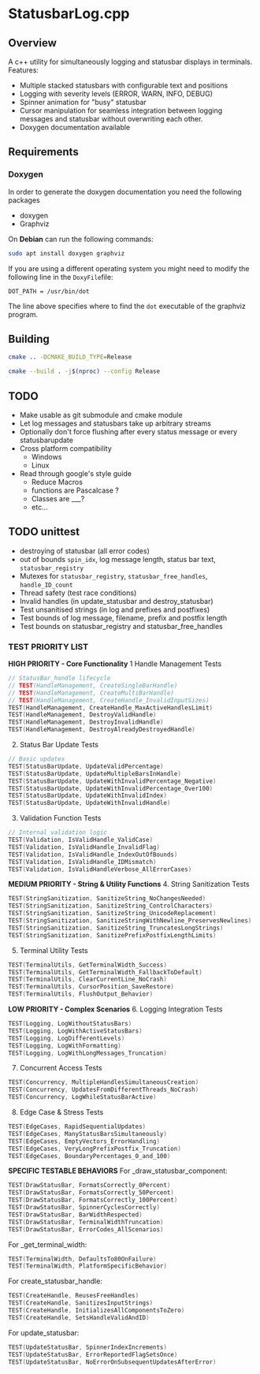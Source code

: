 
# StatusbarLog.cpp

## Overview
A c++ utility for simultaneously logging and statusbar displays in terminals.
Features:
- Multiple stacked statusbars with configurable text and positions
- Logging with severity levels (ERROR, WARN, INFO, DEBUG)
- Spinner animation for "busy" statusbar
- Cursor manipulation for seamless integration between logging messages and statusbar without overwriting each other.
- Doxygen documentation available

## Requirements
### Doxygen
In order to generate the doxygen documentation you need the following packages
- doxygen
- Graphviz

On **Debian** can run the following commands:
```zsh
sudo apt install doxygen graphviz
```

If you are using a different operating system you might need to modify the following line in the `DoxyFile`file:
```
DOT_PATH = /usr/bin/dot
```
The line above specifies where to find the `dot` executable of the graphviz program.

## Building
```zsh
cmake .. -DCMAKE_BUILD_TYPE=Release
```

```zsh
cmake --build . -j$(nproc) --config Release
```

## TODO
- Make usable as git submodule and cmake module
- Let log messages and statusbars take up arbitrary streams
- Optionally don't force flushing after every status message or every statusbarupdate
- Cross platform compatibility
    - Windows
    - Linux
- Read through google's style guide
    - Reduce Macros
    - functions are Pascalcase ?
    - Classes are ___? 
    - etc...

## TODO unittest
- destroying of statusbar (all error codes)
- out of bounds `spin_idx`, log message length, status bar text, `statusbar_registry`
- Mutexes for `statusbar_registry`, `statusbar_free_handles`, `handle_ID_count`
- Thread safety (test race conditions)
- Invalid handles (in update_statusbar and destroy_statusbar)
- Test unsanitised strings (in log and prefixes and postfixes)
- Test bounds of log message, filename, prefix and postfix length
- Test bounds on statusbar_registry and statusbar_free_handles

### TEST PRIORITY LIST
**HIGH PRIORITY - Core Functionality**
1 Handle Management Tests
```cpp
// StatusBar_handle lifecycle
// TEST(HandleManagement, CreateSingleBarHandle)
// TEST(HandleManagement, CreateMultiBarHandle) 
// TEST(HandleManagement, CreateHandle_InvalidInputSizes)
TEST(HandleManagement, CreateHandle_MaxActiveHandlesLimit)
TEST(HandleManagement, DestroyValidHandle)
TEST(HandleManagement, DestroyInvalidHandle)
TEST(HandleManagement, DestroyAlreadyDestroyedHandle)
```

2. Status Bar Update Tests
```cpp
// Basic updates
TEST(StatusBarUpdate, UpdateValidPercentage)
TEST(StatusBarUpdate, UpdateMultipleBarsInHandle)
TEST(StatusBarUpdate, UpdateWithInvalidPercentage_Negative)
TEST(StatusBarUpdate, UpdateWithInvalidPercentage_Over100)
TEST(StatusBarUpdate, UpdateWithInvalidIndex)
TEST(StatusBarUpdate, UpdateWithInvalidHandle)
```

3. Validation Function Tests
```cpp
// Internal validation logic
TEST(Validation, IsValidHandle_ValidCase)
TEST(Validation, IsValidHandle_InvalidFlag)
TEST(Validation, IsValidHandle_IndexOutOfBounds)
TEST(Validation, IsValidHandle_IDMismatch)
TEST(Validation, IsValidHandleVerbose_AllErrorCases)
```

**MEDIUM PRIORITY - String & Utility Functions**
4. String Sanitization Tests 
```cpp
TEST(StringSanitization, SanitizeString_NoChangesNeeded)
TEST(StringSanitization, SanitizeString_ControlCharacters)
TEST(StringSanitization, SanitizeString_UnicodeReplacement)
TEST(StringSanitization, SanitizeStringWithNewline_PreservesNewlines)
TEST(StringSanitization, SanitizeString_TruncatesLongStrings)
TEST(StringSanitization, SanitizePrefixPostfixLengthLimits)
```

5. Terminal Utility Tests
```cpp
TEST(TerminalUtils, GetTerminalWidth_Success)
TEST(TerminalUtils, GetTerminalWidth_FallbackToDefault)
TEST(TerminalUtils, ClearCurrentLine_NoCrash)
TEST(TerminalUtils, CursorPosition_SaveRestore)
TEST(TerminalUtils, FlushOutput_Behavior)
```

**LOW PRIORITY - Complex Scenarios**
6. Logging Integration Tests
```cpp
TEST(Logging, LogWithoutStatusBars)
TEST(Logging, LogWithActiveStatusBars)
TEST(Logging, LogDifferentLevels)
TEST(Logging, LogWithFormatting)
TEST(Logging, LogWithLongMessages_Truncation)
```

7. Concurrent Access Tests

```cpp
TEST(Concurrency, MultipleHandlesSimultaneousCreation)
TEST(Concurrency, UpdatesFromDifferentThreads_NoCrash)
TEST(Concurrency, LogWhileStatusBarActive)
```

8. Edge Case & Stress Tests
```cpp
TEST(EdgeCases, RapidSequentialUpdates)
TEST(EdgeCases, ManyStatusBarsSimultaneously)
TEST(EdgeCases, EmptyVectors_ErrorHandling)
TEST(EdgeCases, VeryLongPrefixPostfix_Truncation)
TEST(EdgeCases, BoundaryPercentages_0_and_100)
```

**SPECIFIC TESTABLE BEHAVIORS**
For _draw_statusbar_component:
```cpp
TEST(DrawStatusBar, FormatsCorrectly_0Percent)
TEST(DrawStatusBar, FormatsCorrectly_50Percent)
TEST(DrawStatusBar, FormatsCorrectly_100Percent)
TEST(DrawStatusBar, SpinnerCyclesCorrectly)
TEST(DrawStatusBar, BarWidthRespected)
TEST(DrawStatusBar, TerminalWidthTruncation)
TEST(DrawStatusBar, ErrorCodes_AllScenarios)
```

For _get_terminal_width:
```cpp
TEST(TerminalWidth, DefaultsTo80OnFailure)
TEST(TerminalWidth, PlatformSpecificBehavior)
```

For create_statusbar_handle:
```cpp
TEST(CreateHandle, ReusesFreeHandles)
TEST(CreateHandle, SanitizesInputStrings)
TEST(CreateHandle, InitializesAllComponentsToZero)
TEST(CreateHandle, SetsHandleValidAndID)
```

For update_statusbar:
```cpp
TEST(UpdateStatusBar, SpinnerIndexIncrements)
TEST(UpdateStatusBar, ErrorReportedFlagSetsOnce)
TEST(UpdateStatusBar, NoErrorOnSubsequentUpdatesAfterError)
```
